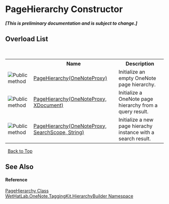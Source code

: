 # PageHierarchy Constructor 
 _**\[This is preliminary documentation and is subject to change.\]**_


## Overload List
&nbsp;<table><tr><th></th><th>Name</th><th>Description</th></tr><tr><td>![Public method](media/pubmethod.gif "Public method")</td><td><a href="358e7d85-0f87-4046-6bc5-a262411571e6.md">PageHierarchy(OneNoteProxy)</a></td><td>
Initialize an empty OneNote page hierarchy.</td></tr><tr><td>![Public method](media/pubmethod.gif "Public method")</td><td><a href="95a6599c-af4c-75a9-92ad-332f45a7a78e.md">PageHierarchy(OneNoteProxy, XDocument)</a></td><td>
Initialize a OneNote page hierarchy from a query result.</td></tr><tr><td>![Public method](media/pubmethod.gif "Public method")</td><td><a href="2ed4d0bd-120a-de76-9e1c-67a4166f105d.md">PageHierarchy(OneNoteProxy, SearchScope, String)</a></td><td>
Initialize a new page hierachy instance with a search result.</td></tr></table>&nbsp;
<a href="#pagehierarchy-constructor">Back to Top</a>

## See Also


#### Reference
<a href="be4597ec-efdc-59c8-8477-7519318b8602.md">PageHierarchy Class</a><br /><a href="886a8d6b-3c89-17b1-a6bd-f04dfde95aba.md">WetHatLab.OneNote.TaggingKit.HierarchyBuilder Namespace</a><br />